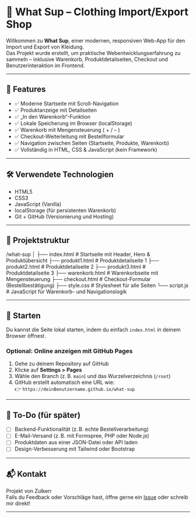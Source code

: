 # 👕 What Sup – Clothing Import/Export Shop

Willkommen zu **What Sup**, einer modernen, responsiven Web-App für den Import und Export von Kleidung.  
Das Projekt wurde erstellt, um praktische Webentwicklungserfahrung zu sammeln – inklusive Warenkorb, Produktdetailseiten, Checkout und Benutzerinteraktion im Frontend.

---

## 🌟 Features

- ✅ Moderne Startseite mit Scroll-Navigation
- ✅ Produktanzeige mit Detailseiten
- ✅ „In den Warenkorb“-Funktion
- ✅ Lokale Speicherung im Browser (localStorage)
- ✅ Warenkorb mit Mengensteuerung ( + / – )
- ✅ Checkout-Weiterleitung mit Bestellformular
- ✅ Navigation zwischen Seiten (Startseite, Produkte, Warenkorb)
- ✅ Vollständig in HTML, CSS & JavaScript (kein Framework)

---

## 🛠️ Verwendete Technologien

- HTML5  
- CSS3  
- JavaScript (Vanilla)  
- localStorage (für persistenten Warenkorb)  
- Git + GitHub (Versionierung und Hosting)

---

## 📁 Projektstruktur
/what-sup
│
├── index.html # Startseite mit Header, Hero & Produktübersicht
├── produkt1.html # Produktdetailseite 1
├── produkt2.html # Produktdetailseite 2
├── produkt3.html # Produktdetailseite 3
├── warenkorb.html # Warenkorbseite mit Mengensteuerung
├── checkout.html # Checkout-Formular (Bestellbestätigung)
├── style.css # Stylesheet für alle Seiten
└── script.js # JavaScript für Warenkorb- und Navigationslogik


---

## 🚀 Starten

Du kannst die Seite lokal starten, indem du einfach `index.html` in deinem Browser öffnest.

### Optional: Online anzeigen mit GitHub Pages

1. Gehe zu deinem Repository auf GitHub
2. Klicke auf **Settings > Pages**
3. Wähle den Branch (z. B. `main`) und das Wurzelverzeichnis (`/root`)
4. GitHub erstellt automatisch eine URL wie:  
   👉 `https://deinBenutzername.github.io/what-sup`

---

## 📌 To-Do (für später)

- [ ] Backend-Funktionalität (z. B. echte Bestellverarbeitung)
- [ ] E-Mail-Versand (z. B. mit Formspree, PHP oder Node.js)
- [ ] Produktdaten aus einer JSON-Datei oder API laden
- [ ] Design-Verbesserung mit Tailwind oder Bootstrap

---

## 📬 Kontakt

Projekt von Zulkerr  
Falls du Feedback oder Vorschläge hast, öffne gerne ein [Issue](https://github.com/Zulkerr/what-sup/issues) oder schreib mir direkt!

---


